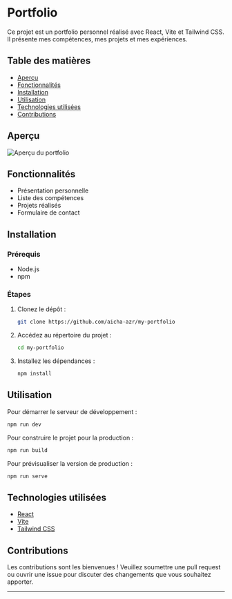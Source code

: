 # Portfolio

Ce projet est un portfolio personnel réalisé avec React, Vite et Tailwind CSS. Il présente mes compétences, mes projets et mes expériences.

## Table des matières

- [Aperçu](#aperçu)
- [Fonctionnalités](#fonctionnalités)
- [Installation](#installation)
- [Utilisation](#utilisation)
- [Technologies utilisées](#technologies-utilisées)
- [Contributions](#contributions)

## Aperçu

![Aperçu du portfolio](./screenshot.png)

## Fonctionnalités

- Présentation personnelle
- Liste des compétences
- Projets réalisés
- Formulaire de contact

## Installation

### Prérequis

- Node.js
- npm 

### Étapes

1. Clonez le dépôt :
   ```bash
   git clone https://github.com/aicha-azr/my-portfolio
   ```
2. Accédez au répertoire du projet :
   ```bash
   cd my-portfolio
   ```
3. Installez les dépendances :
   ```bash
   npm install
   ```

## Utilisation

Pour démarrer le serveur de développement :
```bash
npm run dev
```

Pour construire le projet pour la production :
```bash
npm run build
```

Pour prévisualiser la version de production :
```bash
npm run serve
```

## Technologies utilisées

- [React](https://reactjs.org/)
- [Vite](https://vitejs.dev/)
- [Tailwind CSS](https://tailwindcss.com/)

## Contributions

Les contributions sont les bienvenues ! Veuillez soumettre une pull request ou ouvrir une issue pour discuter des changements que vous souhaitez apporter.


---
